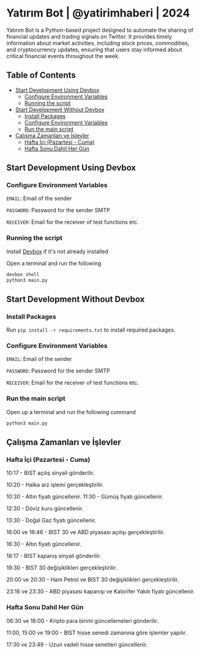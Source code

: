 # Yatırım Bot | @yatirimhaberi | 2024

Yatırım Bot is a Python-based project designed to automate the sharing of financial updates and trading signals on Twitter. It provides timely information about market activities, including stock prices, commodities, and cryptocurrency updates, ensuring that users stay informed about critical financial events throughout the week.

## Table of Contents

- [Start Development Using Devbox](#start-development-using-devbox)
  - [Configure Environment Variables](#configure-environment-variables)
  - [Running the script](#running-the-script)
- [Start Development Without Devbox](#start-development-without-devbox)
  - [Install Packages](#install-packages)
  - [Configure Environment Variables](#configure-environment-variables-1)
  - [Run the main script](#run-the-main-script)
- [Çalışma Zamanları ve İşlevler](#çalışma-zamanları-ve-i̇şlevler)
  - [Hafta İçi (Pazartesi - Cuma)](#hafta-içi-pazartesi---cuma)
  - [Hafta Sonu Dahil Her Gün](#hafta-sonu-dahil-her-gün)

## Start Development Using Devbox

### Configure Environment Variables

`EMAIL`: Email of the sender

`PASSWORD`: Password for the sender SMTP

`RECEIVER`: Email for the receiver of test functions etc.

### Running the script
Install [Devbox](https://www.jetify.com/devbox/docs/installing_devbox/) if it's not already installed

Open a terminal and run the following

```bash
devbox shell
python3 main.py
```

## Start Development Without Devbox

### Install Packages
Run `pip install -r requirements.txt` to install required packages.

### Configure Environment Variables

`EMAIL`: Email of the sender

`PASSWORD`: Password for the sender SMTP

`RECEIVER`: Email for the receiver of test functions etc.

### Run the main script
Open up a terminal and run the following command

```bash
python3 main.py
```

## Çalışma Zamanları ve İşlevler

### Hafta İçi (Pazartesi - Cuma)

10:17 - BIST açılış sinyali gönderilir.

10:20 - Halka arz işlemi gerçekleştirilir.

10:30 - Altın fiyatı güncellenir.
11:30 - Gümüş fiyatı güncellenir.

12:30 - Döviz kuru güncellenir.

13:30 - Doğal Gaz fiyatı güncellenir.

16:00 ve 16:46 - BIST 30 ve ABD piyasası açılışı gerçekleştirilir.

16:30 - Altın fiyatı güncellenir.

18:17 - BIST kapanış sinyali gönderilir.

19:30 - BIST 30 değişiklikleri gerçekleştirilir.

20:00 ve 20:30 - Ham Petrol ve BIST 30 değişiklikleri gerçekleştirilir.

23:16 ve 23:30 - ABD piyasası kapanışı ve Kalorifer Yakıtı fiyatı güncellenir.

### Hafta Sonu Dahil Her Gün

06:30 ve 18:00 - Kripto para birimi güncellemeleri gönderilir.

11:00, 15:00 ve 19:00 - BIST hisse senedi zamanına göre işlemler yapılır.

17:30 ve 23:49 - Uzun vadeli hisse senetleri güncellenir.
